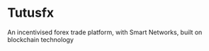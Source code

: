 # Tutusfx
An incentivised forex trade platform, with Smart Networks, built on blockchain technology
